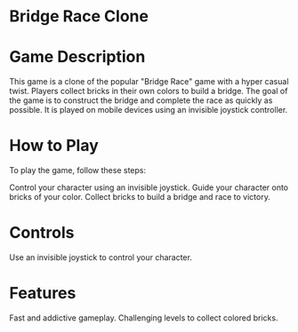 # Bridge Race Clone
# Game Description
This game is a clone of the popular "Bridge Race" game with a hyper casual twist. Players collect bricks in their own colors to build a bridge. The goal of the game is to construct the bridge and complete the race as quickly as possible. It is played on mobile devices using an invisible joystick controller.

# How to Play
To play the game, follow these steps:

Control your character using an invisible joystick.
Guide your character onto bricks of your color.
Collect bricks to build a bridge and race to victory.

# Controls
Use an invisible joystick to control your character.

# Features
Fast and addictive gameplay.
Challenging levels to collect colored bricks.
